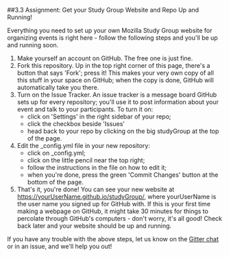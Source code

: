 ##3.3 Assignment: Get your Study Group Website and Repo Up and Running!    

Everything you need to set up your own Mozilla Study Group website for organizing events is right here - follow the following steps and you'll be up and running soon.

1. Make yourself an account on GitHub. The free one is just fine.
2. Fork this repository. Up in the top right corner of this page, there's a button that says 'Fork'; press it! This makes your very own copy of all this stuff in your space on GitHub; when the copy is done, GitHub will automatically take you there.
3. Turn on the Issue Tracker. An issue tracker is a message board GitHub sets up for every repository; you'll use it to post information about your event and talk to your participants.
To turn it on: 
    * click on 'Settings' in the right sidebar of your repo;
    * click the checkbox beside 'Issues'
    * head back to your repo by clicking on the big studyGroup at the top of the page.
4. Edit the _config.yml file in your new repository:
    * click on _config.yml;
    * click on the little pencil near the top right;
    * follow the instructions in the file on how to edit it;
    * when you're done, press the green 'Commit Changes' button at the bottom of the page.
5. That's it, you're done! You can see your new website at https://yourUserName.github.io/studyGroup/, where yourUserName is the user name you signed up for GitHub with. If this is your first time making a webpage on GitHub, it might take 30 minutes for things to percolate through GitHub's computers - don't worry, it's all good! Check back later and your website should be up and running.

If you have any trouble with the above steps, let us know on the [Gitter chat](https://gitter.im/mozillascience/studyGroup) or in an issue, and we'll help you out!
